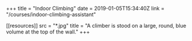 +++
title = "Indoor Climbing"
date = 2019-01-05T15:34:40Z
link = "/courses/indoor-climbing-assistant"

[[resources]]
    src = "*.jpg"
    title = "A climber is stood on a large, round, blue volume at the top of the wall."
+++
